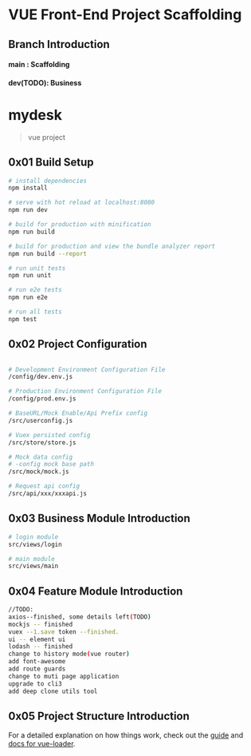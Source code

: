 # VUE Front-End Project Scaffolding
## Branch Introduction
#### main : Scaffolding
#### dev(TODO): Business 
# mydesk

> vue project

## 0x01 Build Setup

```bash
# install dependencies
npm install

# serve with hot reload at localhost:8080
npm run dev

# build for production with minification
npm run build

# build for production and view the bundle analyzer report
npm run build --report

# run unit tests
npm run unit

# run e2e tests
npm run e2e

# run all tests
npm test
```

## 0x02 Project Configuration

```bash

# Development Environment Configuration File
/config/dev.env.js

# Production Environment Configuration File
/config/prod.env.js

# BaseURL/Mock Enable/Api Prefix config
/src/userconfig.js

# Vuex persisted config
/src/store/store.js

# Mock data config
# -config mock base path
/src/mock/mock.js

# Request api config
/src/api/xxx/xxxapi.js

```

## 0x03 Business Module Introduction

```bash
# login module
src/views/login

# main module
src/views/main

```

## 0x04 Feature Module Introduction

```bash
//TODO:
axios--finished, some details left(TODO)
mockjs -- finished
vuex --1.save token --finished.
ui -- element ui
lodash -- finished
change to history mode(vue router)
add font-awesome
add route guards
change to muti page application
upgrade to cli3
add deep clone utils tool

```

## 0x05 Project Structure Introduction

For a detailed explanation on how things work, check out the [guide](http://vuejs-templates.github.io/webpack/) and [docs for vue-loader](http://vuejs.github.io/vue-loader).
